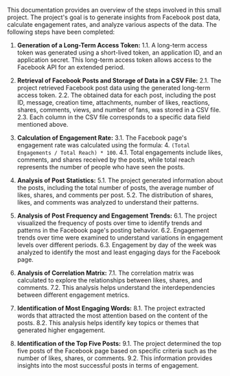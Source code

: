 This documentation provides an overview of the steps involved in this small project. The project's goal is to generate insights from Facebook post data, calculate engagement rates, and analyze various aspects of the data. The following steps have been completed:

1. **Generation of a Long-Term Access Token:**
   1.1. A long-term access token was generated using a short-lived token, an application ID, and an application secret. This long-term access token allows access to the Facebook API for an extended period.

2. **Retrieval of Facebook Posts and Storage of Data in a CSV File:**
   2.1. The project retrieved Facebook post data using the generated long-term access token.
   2.2. The obtained data for each post, including the post ID, message, creation time, attachments, number of likes, reactions, shares, comments, views, and number of fans, was stored in a CSV file.
   2.3. Each column in the CSV file corresponds to a specific data field mentioned above.

3. **Calculation of Engagement Rate:**
   3.1. The Facebook page's engagement rate was calculated using the formula:
   4. `(Total Engagements / Total Reach) * 100`.
   4.1. Total engagements include likes, comments, and shares received by the posts, while total reach represents the number of people who have seen the posts.

5. **Analysis of Post Statistics:**
   5.1. The project generated information about the posts, including the total number of posts, the average number of likes, shares, and comments per post.
   5.2. The distribution of shares, likes, and comments was analyzed to understand their patterns.

6. **Analysis of Post Frequency and Engagement Trends:**
   6.1. The project visualized the frequency of posts over time to identify trends and patterns in the Facebook page's posting behavior.
   6.2. Engagement trends over time were examined to understand variations in engagement levels over different periods.
   6.3. Engagement by day of the week was analyzed to identify the most and least engaging days for the Facebook page.

7. **Analysis of Correlation Matrix:**
   7.1. The correlation matrix was calculated to explore the relationships between likes, shares, and comments.
   7.2. This analysis helps understand the interdependencies between different engagement metrics.

8. **Identification of Most Engaging Words:**
   8.1. The project extracted words that attracted the most attention based on the content of the posts.
   8.2. This analysis helps identify key topics or themes that generated higher engagement.

9. **Identification of the Top Five Posts:**
   9.1. The project determined the top five posts of the Facebook page based on specific criteria such as the number of likes, shares, or comments.
   9.2. This information provides insights into the most successful posts in terms of engagement.
